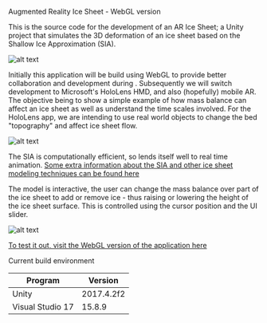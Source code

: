 Augmented Reality Ice Sheet - WebGL version

This is the source code for the development of an AR Ice Sheet; a Unity project that simulates the 3D deformation of an ice sheet based on the Shallow Ice Approximation (SIA).

![alt text](https://svs.gsfc.nasa.gov/vis/a030000/a030800/a030880/grace_antarctica_black_w_vel_v3_201608_print.jpg "Antarctic Mass Balance")

Initially this application will be build using WebGL to provide better collaboration and development during . Subsequently we will switch development to Microsoft's HoloLens HMD, and also (hopefully) mobile AR. The objective being to show a simple example of how mass balance can affect an ice sheet as well as understand the time scales involved. For the HoloLens app, we are intending to use real world objects to change the bed "topography" and affect ice sheet flow.

![alt text](https://upload.wikimedia.org/wikipedia/commons/0/02/Ramahololens.jpg "Microsoft Hololens")

The SIA is computationally efficient, so lends itself well to real time animation. [Some extra information about the SIA and other ice sheet modeling techniques can be found here](http://www.antarcticglaciers.org/glaciers-and-climate/numerical-ice-sheet-models/hierarchy-ice-sheet-models-introduction/)

The model is interactive, the user can change the mass balance over part of the ice sheet to add or remove ice - thus raising or lowering the height of the ice sheet surface. This is controlled using the cursor position and the UI slider.

![alt text](https://raw.githubusercontent.com/martinjpratt/Augmented-Reality-Ice-Sheet/master/docs/WebGLcapture.PNG "AR Ice Sheet screenshot")

[To test it out, visit the WebGL version of the application here](https://martinjpratt.github.io/Augmented-Reality-Ice-Sheet/App3D/index.html)


Current build environment

| Program          | Version       |
| ---------------- | ------------- |
| Unity            | 2017.4.2f2    |
| Visual Studio 17 | 15.8.9        |

